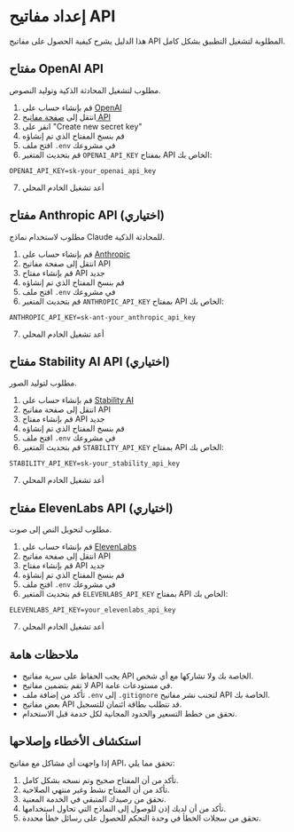 # إعداد مفاتيح API

هذا الدليل يشرح كيفية الحصول على مفاتيح API المطلوبة لتشغيل التطبيق بشكل كامل.

## مفتاح OpenAI API

مطلوب لتشغيل المحادثة الذكية وتوليد النصوص.

1. قم بإنشاء حساب على [OpenAI](https://platform.openai.com/signup)
2. انتقل إلى [صفحة مفاتيح API](https://platform.openai.com/api-keys)
3. انقر على "Create new secret key"
4. قم بنسخ المفتاح الذي تم إنشاؤه
5. افتح ملف `.env` في مشروعك
6. قم بتحديث المتغير `OPENAI_API_KEY` بمفتاح API الخاص بك:

```
OPENAI_API_KEY=sk-your_openai_api_key
```

7. أعد تشغيل الخادم المحلي

## مفتاح Anthropic API (اختياري)

مطلوب لاستخدام نماذج Claude للمحادثة الذكية.

1. قم بإنشاء حساب على [Anthropic](https://console.anthropic.com/)
2. انتقل إلى صفحة مفاتيح API
3. قم بإنشاء مفتاح API جديد
4. قم بنسخ المفتاح الذي تم إنشاؤه
5. افتح ملف `.env` في مشروعك
6. قم بتحديث المتغير `ANTHROPIC_API_KEY` بمفتاح API الخاص بك:

```
ANTHROPIC_API_KEY=sk-ant-your_anthropic_api_key
```

7. أعد تشغيل الخادم المحلي

## مفتاح Stability AI API (اختياري)

مطلوب لتوليد الصور.

1. قم بإنشاء حساب على [Stability AI](https://platform.stability.ai/account/keys)
2. انتقل إلى صفحة مفاتيح API
3. قم بإنشاء مفتاح API جديد
4. قم بنسخ المفتاح الذي تم إنشاؤه
5. افتح ملف `.env` في مشروعك
6. قم بتحديث المتغير `STABILITY_API_KEY` بمفتاح API الخاص بك:

```
STABILITY_API_KEY=sk-your_stability_api_key
```

7. أعد تشغيل الخادم المحلي

## مفتاح ElevenLabs API (اختياري)

مطلوب لتحويل النص إلى صوت.

1. قم بإنشاء حساب على [ElevenLabs](https://elevenlabs.io/app/api-key)
2. انتقل إلى صفحة مفاتيح API
3. قم بإنشاء مفتاح API جديد
4. قم بنسخ المفتاح الذي تم إنشاؤه
5. افتح ملف `.env` في مشروعك
6. قم بتحديث المتغير `ELEVENLABS_API_KEY` بمفتاح API الخاص بك:

```
ELEVENLABS_API_KEY=your_elevenlabs_api_key
```

7. أعد تشغيل الخادم المحلي

## ملاحظات هامة

- يجب الحفاظ على سرية مفاتيح API الخاصة بك ولا تشاركها مع أي شخص.
- لا تقم بتضمين مفاتيح API في مستودعات عامة.
- تأكد من إضافة ملف `.env` إلى `.gitignore` لتجنب نشر مفاتيح API الخاصة بك.
- بعض مفاتيح API قد تتطلب بطاقة ائتمان للتسجيل.
- تحقق من خطط التسعير والحدود المجانية لكل خدمة قبل الاستخدام.

## استكشاف الأخطاء وإصلاحها

إذا واجهت أي مشاكل مع مفاتيح API، تحقق مما يلي:

1. تأكد من أن المفتاح صحيح وتم نسخه بشكل كامل.
2. تأكد من أن المفتاح نشط وغير منتهي الصلاحية.
3. تحقق من رصيدك المتبقي في الخدمة المعنية.
4. تأكد من أن لديك إذن للوصول إلى النماذج التي تحاول استخدامها.
5. تحقق من سجلات الخطأ في وحدة التحكم للحصول على رسائل خطأ محددة.
